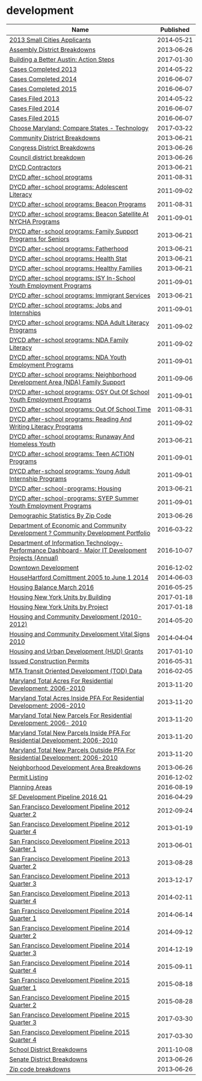 # development

Name | Published
---- | ---------
[2013 Small Cities Applicants](../datasets/6hvp-8msr.md) | 2014&#x2011;05&#x2011;21
[Assembly District Breakdowns](../datasets/2t32-hbca.md) | 2013&#x2011;06&#x2011;26
[Building a Better Austin: Action Steps](../datasets/6s5y-evgf.md) | 2017&#x2011;01&#x2011;30
[Cases Completed 2013](../datasets/wkek-kqw4.md) | 2014&#x2011;05&#x2011;22
[Cases Completed 2014](../datasets/kziq-k4au.md) | 2016&#x2011;06&#x2011;07
[Cases Completed 2015](../datasets/c8zs-6yn8.md) | 2016&#x2011;06&#x2011;07
[Cases Filed 2013](../datasets/ckea-5u87.md) | 2014&#x2011;05&#x2011;22
[Cases Filed 2014](../datasets/qwzb-77da.md) | 2016&#x2011;06&#x2011;07
[Cases Filed 2015](../datasets/6rvp-amz7.md) | 2016&#x2011;06&#x2011;07
[Choose Maryland: Compare States - Technology](../datasets/enjg-rjqz.md) | 2017&#x2011;03&#x2011;22
[Community District Breakdowns](../datasets/w3c6-35wg.md) | 2013&#x2011;06&#x2011;21
[Congress District Breakdowns](../datasets/77d2-9ebr.md) | 2013&#x2011;06&#x2011;26
[Council district breakdown](../datasets/jqy3-ybjq.md) | 2013&#x2011;06&#x2011;26
[DYCD Contractors](../datasets/75e9-fg2t.md) | 2013&#x2011;06&#x2011;21
[DYCD after-school programs](../datasets/mbd7-jfnc.md) | 2011&#x2011;08&#x2011;31
[DYCD after-school programs: Adolescent Literacy](../datasets/a8rp-fpnn.md) | 2011&#x2011;09&#x2011;02
[DYCD after-school programs: Beacon Programs](../datasets/35sw-rdxj.md) | 2011&#x2011;08&#x2011;31
[DYCD after-school programs: Beacon Satellite At NYCHA Programs](../datasets/pyif-r8qe.md) | 2011&#x2011;09&#x2011;01
[DYCD after-school programs: Family Support Programs for Seniors](../datasets/dhs7-q59e.md) | 2013&#x2011;06&#x2011;21
[DYCD after-school programs: Fatherhood](../datasets/esw6-z4id.md) | 2013&#x2011;06&#x2011;21
[DYCD after-school programs: Health Stat](../datasets/9f5k-vxxv.md) | 2013&#x2011;06&#x2011;21
[DYCD after-school programs: Healthy Families](../datasets/yqkf-i7a4.md) | 2013&#x2011;06&#x2011;21
[DYCD after-school programs: ISY In-School Youth Employment Programs](../datasets/56u9-ryj4.md) | 2011&#x2011;09&#x2011;01
[DYCD after-school programs: Immigrant Services](../datasets/zmut-au2w.md) | 2013&#x2011;06&#x2011;21
[DYCD after-school programs: Jobs and Internships](../datasets/99br-frp6.md) | 2011&#x2011;09&#x2011;01
[DYCD after-school programs: NDA Adult Literacy Programs](../datasets/ia9u-k3t3.md) | 2011&#x2011;09&#x2011;02
[DYCD after-school programs: NDA Family Literacy](../datasets/k3qa-jvkc.md) | 2011&#x2011;09&#x2011;02
[DYCD after-school programs: NDA Youth Employment Programs](../datasets/mrxb-9w9v.md) | 2011&#x2011;09&#x2011;01
[DYCD after-school programs: Neighborhood Development Area (NDA) Family Support](../datasets/chv4-k4fa.md) | 2011&#x2011;09&#x2011;06
[DYCD after-school programs: OSY Out Of School Youth Employment Programs](../datasets/36hn-wea6.md) | 2011&#x2011;09&#x2011;01
[DYCD after-school programs: Out Of School Time](../datasets/uvks-tn5n.md) | 2011&#x2011;08&#x2011;31
[DYCD after-school programs: Reading And Writing Literacy Programs](../datasets/w9cy-nnma.md) | 2011&#x2011;09&#x2011;02
[DYCD after-school programs: Runaway And Homeless Youth](../datasets/ujsc-un6m.md) | 2013&#x2011;06&#x2011;21
[DYCD after-school programs: Teen ACTION Programs](../datasets/fijd-wye8.md) | 2011&#x2011;09&#x2011;01
[DYCD after-school programs: Young Adult Internship Programs](../datasets/73bd-vkmx.md) | 2011&#x2011;09&#x2011;01
[DYCD after-school-programs: Housing](../datasets/fqcv-e9sg.md) | 2013&#x2011;06&#x2011;21
[DYCD after-school-programs: SYEP Summer Youth Employment Programs](../datasets/q5x3-7piv.md) | 2011&#x2011;09&#x2011;01
[Demographic Statistics By Zip Code](../datasets/kku6-nxdu.md) | 2013&#x2011;06&#x2011;26
[Department of Economic and Community Development ? Community Development Portfolio](../datasets/adkf-vin2.md) | 2016&#x2011;03&#x2011;22
[Department of Information Technology- Performance Dashboard- Major IT Development Projects (Annual)](../datasets/4yyx-9z2j.md) | 2016&#x2011;10&#x2011;07
[Downtown Development](../datasets/xikc-92rg.md) | 2016&#x2011;12&#x2011;02
[HouseHartford Comittment 2005 to June 1 2014](../datasets/62ub-3292.md) | 2014&#x2011;06&#x2011;03
[Housing Balance March 2016](../datasets/8iri-b2sz.md) | 2016&#x2011;05&#x2011;25
[Housing New York Units by Building](../datasets/hg8x-zxpr.md) | 2017&#x2011;01&#x2011;18
[Housing New York Units by Project](../datasets/hq68-rnsi.md) | 2017&#x2011;01&#x2011;18
[Housing and Community Development (2010-2012)](../datasets/m3z4-c8pp.md) | 2014&#x2011;05&#x2011;20
[Housing and Community Development Vital Signs 2010](../datasets/utne-q9c6.md) | 2014&#x2011;04&#x2011;04
[Housing and Urban Development (HUD) Grants](../datasets/rtej-a36y.md) | 2017&#x2011;01&#x2011;10
[Issued Construction Permits](../datasets/3syk-w9eu.md) | 2016&#x2011;05&#x2011;31
[MTA Transit Oriented Development (TOD) Data](../datasets/cqt2-ypem.md) | 2016&#x2011;02&#x2011;05
[Maryland Total Acres For Residential Development: 2006-2010](../datasets/p4s2-mc7r.md) | 2013&#x2011;11&#x2011;20
[Maryland Total Acres Inside PFA For Residential Development: 2006-2010](../datasets/f3qh-wtyk.md) | 2013&#x2011;11&#x2011;20
[Maryland Total New Parcels For Residential Development: 2006- 2010](../datasets/6umw-84d2.md) | 2013&#x2011;11&#x2011;20
[Maryland Total New Parcels Inside PFA For Residential Development: 2006-2010](../datasets/gbgn-2wu5.md) | 2013&#x2011;11&#x2011;20
[Maryland Total New Parcels Outside PFA For Residential Development: 2006-2010](../datasets/afh5-ag7t.md) | 2013&#x2011;11&#x2011;20
[Neighborhood Development Area Breakdowns](../datasets/urvc-2kdr.md) | 2013&#x2011;06&#x2011;26
[Permit Listing](../datasets/658t-2kwk.md) | 2016&#x2011;12&#x2011;02
[Planning Areas](../datasets/wf35-y6fh.md) | 2016&#x2011;08&#x2011;19
[SF Development Pipeline 2016 Q1](../datasets/dtz9-jkjt.md) | 2016&#x2011;04&#x2011;29
[San Francisco Development Pipeline 2012 Quarter 2](../datasets/ugxk-ztb8.md) | 2012&#x2011;09&#x2011;24
[San Francisco Development Pipeline 2012 Quarter 4](../datasets/b2bw-u33d.md) | 2013&#x2011;01&#x2011;19
[San Francisco Development Pipeline 2013 Quarter 1](../datasets/bime-puj8.md) | 2013&#x2011;06&#x2011;01
[San Francisco Development Pipeline 2013 Quarter 2](../datasets/evrp-pcmc.md) | 2013&#x2011;08&#x2011;28
[San Francisco Development Pipeline 2013 Quarter 3](../datasets/hxup-t2n6.md) | 2013&#x2011;12&#x2011;17
[San Francisco Development Pipeline 2013 Quarter 4](../datasets/ep85-j8df.md) | 2014&#x2011;02&#x2011;11
[San Francisco Development Pipeline 2014 Quarter 1](../datasets/g383-7xmf.md) | 2014&#x2011;06&#x2011;14
[San Francisco Development Pipeline 2014 Quarter 2](../datasets/fv2q-qaux.md) | 2014&#x2011;09&#x2011;12
[San Francisco Development Pipeline 2014 Quarter 3](../datasets/n5ik-nmm3.md) | 2014&#x2011;12&#x2011;19
[San Francisco Development Pipeline 2014 Quarter 4](../datasets/858q-nwrm.md) | 2015&#x2011;09&#x2011;11
[San Francisco Development Pipeline 2015 Quarter 1](../datasets/2cma-9y6y.md) | 2015&#x2011;08&#x2011;18
[San Francisco Development Pipeline 2015 Quarter 2](../datasets/w3e8-bxrm.md) | 2015&#x2011;08&#x2011;28
[San Francisco Development Pipeline 2015 Quarter 3](../datasets/apz9-dh7k.md) | 2017&#x2011;03&#x2011;30
[San Francisco Development Pipeline 2015 Quarter 4](../datasets/ra2x-jzmk.md) | 2017&#x2011;03&#x2011;30
[School District Breakdowns](../datasets/g3vh-kbnw.md) | 2011&#x2011;10&#x2011;08
[Senate District Breakdowns](../datasets/uv67-wxba.md) | 2013&#x2011;06&#x2011;26
[Zip code breakdowns](../datasets/6bic-qvek.md) | 2013&#x2011;06&#x2011;26

